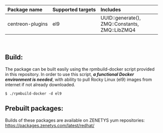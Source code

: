 | <nobr>Package name</nobr> | <nobr>Supported targets</nobr> | Includes |
| :--- | :--- | :--- |
| <nobr>centreon-plugins</nobr> | el9 | UUID::generate(), ZMQ::Constants, ZMQ::LibZMQ4 |
<br/>

## Build:

The package can be built easily using the rpmbuild-docker script provided
in this repository. In order to use this script, _**a functional Docker
environment is needed**_, with ability to pull Rocky Linux (el9) images
from internet if not already downloaded.

```
$ ./rpmbuild-docker -d el9
```

## Prebuilt packages:

Builds of these packages are available on ZENETYS yum repositories:<br/>
https://packages.zenetys.com/latest/redhat/
